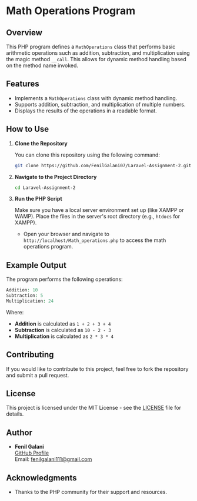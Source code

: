 # Math Operations Program

## Overview

This PHP program defines a `MathOperations` class that performs basic arithmetic operations such as addition, subtraction, and multiplication using the magic method `__call`. This allows for dynamic method handling based on the method name invoked.

## Features

- Implements a `MathOperations` class with dynamic method handling.
- Supports addition, subtraction, and multiplication of multiple numbers.
- Displays the results of the operations in a readable format.

## How to Use

1. **Clone the Repository**

   You can clone this repository using the following command:

   ```bash
   git clone https://github.com/FenilGalani07/Laravel-Assignment-2.git
   ```

2. **Navigate to the Project Directory**

   ```bash
   cd Laravel-Assignment-2
   ```

3. **Run the PHP Script**

   Make sure you have a local server environment set up (like XAMPP or WAMP). Place the files in the server's root directory (e.g., `htdocs` for XAMPP).

   - Open your browser and navigate to `http://localhost/Math_operations.php` to access the math operations program.

## Example Output

The program performs the following operations:

```php
Addition: 10
Subtraction: 5
Multiplication: 24
```

Where:
- **Addition** is calculated as `1 + 2 + 3 + 4`
- **Subtraction** is calculated as `10 - 2 - 3`
- **Multiplication** is calculated as `2 * 3 * 4`

## Contributing

If you would like to contribute to this project, feel free to fork the repository and submit a pull request.

## License

This project is licensed under the MIT License - see the [LICENSE](LICENSE) file for details.

## Author

- **Fenil Galani**  
  [GitHub Profile](https://github.com/FenilGalani07)  
  Email: fenilgalani111@gmail.com

## Acknowledgments

- Thanks to the PHP community for their support and resources.
```

